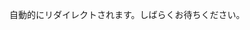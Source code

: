 自動的にリダイレクトされます。しばらくお待ちください。

<script setup>
import { useRoute, useRouter } from 'vitepress';
const router = useRouter();
if (typeof window !== 'undefined' && window.dataLayer) {
  window.dataLayer.push("event", "click_join_link", {
    event_category: "engagement",
  });
}
window.location.href = "https://discord.gg/cSvGt2uuMf";
</script>